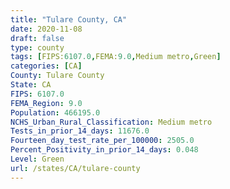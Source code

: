 ```yaml
---
title: "Tulare County, CA"
date: 2020-11-08
draft: false
type: county
tags: [FIPS:6107.0,FEMA:9.0,Medium metro,Green]
categories: [CA]
County: Tulare County
State: CA
FIPS: 6107.0
FEMA_Region: 9.0
Population: 466195.0
NCHS_Urban_Rural_Classification: Medium metro
Tests_in_prior_14_days: 11676.0
Fourteen_day_test_rate_per_100000: 2505.0
Percent_Positivity_in_prior_14_days: 0.048
Level: Green
url: /states/CA/tulare-county
---
```



